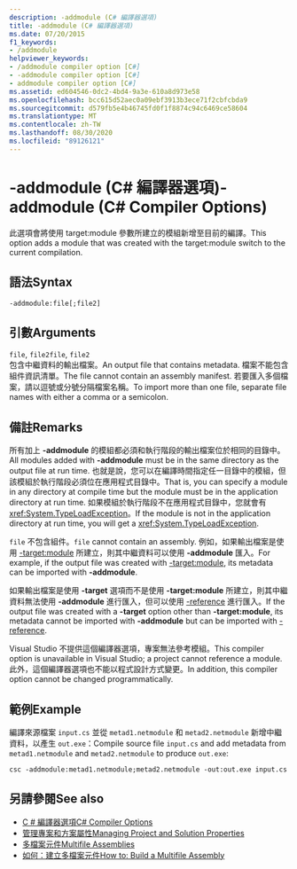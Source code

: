 ```yaml
---
description: -addmodule (C# 編譯器選項)
title: -addmodule (C# 編譯器選項)
ms.date: 07/20/2015
f1_keywords:
- /addmodule
helpviewer_keywords:
- /addmodule compiler option [C#]
- -addmodule compiler option [C#]
- addmodule compiler option [C#]
ms.assetid: ed604546-0dc2-4bd4-9a3e-610a8d973e58
ms.openlocfilehash: bcc615d52aec0a09ebf3913b3ece71f2cbfcbda9
ms.sourcegitcommit: d579fb5e4b46745fd0f1f8874c94c6469ce58604
ms.translationtype: MT
ms.contentlocale: zh-TW
ms.lasthandoff: 08/30/2020
ms.locfileid: "89126121"
---
```

# <a name="-addmodule-c-compiler-options"></a><span data-ttu-id="b7c54-103">-addmodule (C# 編譯器選項)</span><span class="sxs-lookup"><span data-stu-id="b7c54-103">-addmodule (C# Compiler Options)</span></span>
<span data-ttu-id="b7c54-104">此選項會將使用 target:module 參數所建立的模組新增至目前的編譯。</span><span class="sxs-lookup"><span data-stu-id="b7c54-104">This option adds a module that was created with the target:module switch to the current compilation.</span></span>  
  
## <a name="syntax"></a><span data-ttu-id="b7c54-105">語法</span><span class="sxs-lookup"><span data-stu-id="b7c54-105">Syntax</span></span>  
  
```console  
-addmodule:file[;file2]  
```  
  
## <a name="arguments"></a><span data-ttu-id="b7c54-106">引數</span><span class="sxs-lookup"><span data-stu-id="b7c54-106">Arguments</span></span>  
 <span data-ttu-id="b7c54-107">`file`, `file2`</span><span class="sxs-lookup"><span data-stu-id="b7c54-107">`file`, `file2`</span></span>  
 <span data-ttu-id="b7c54-108">包含中繼資料的輸出檔案。</span><span class="sxs-lookup"><span data-stu-id="b7c54-108">An output file that contains metadata.</span></span> <span data-ttu-id="b7c54-109">檔案不能包含組件資訊清單。</span><span class="sxs-lookup"><span data-stu-id="b7c54-109">The file cannot contain an assembly manifest.</span></span> <span data-ttu-id="b7c54-110">若要匯入多個檔案，請以逗號或分號分隔檔案名稱。</span><span class="sxs-lookup"><span data-stu-id="b7c54-110">To import more than one file, separate file names with either a comma or a semicolon.</span></span>  
  
## <a name="remarks"></a><span data-ttu-id="b7c54-111">備註</span><span class="sxs-lookup"><span data-stu-id="b7c54-111">Remarks</span></span>  
 <span data-ttu-id="b7c54-112">所有加上 **-addmodule** 的模組都必須和執行階段的輸出檔案位於相同的目錄中。</span><span class="sxs-lookup"><span data-stu-id="b7c54-112">All modules added with **-addmodule** must be in the same directory as the output file at run time.</span></span> <span data-ttu-id="b7c54-113">也就是說，您可以在編譯時間指定任一目錄中的模組，但該模組於執行階段必須位在應用程式目錄中。</span><span class="sxs-lookup"><span data-stu-id="b7c54-113">That is, you can specify a module in any directory at compile time but the module must be in the application directory at run time.</span></span> <span data-ttu-id="b7c54-114">如果模組於執行階段不在應用程式目錄中，您就會有 <xref:System.TypeLoadException>。</span><span class="sxs-lookup"><span data-stu-id="b7c54-114">If the module is not in the application directory at run time, you will get a <xref:System.TypeLoadException>.</span></span>  
  
 <span data-ttu-id="b7c54-115">`file` 不包含組件。</span><span class="sxs-lookup"><span data-stu-id="b7c54-115">`file` cannot contain an assembly.</span></span> <span data-ttu-id="b7c54-116">例如，如果輸出檔案是使用 [-target:module](./target-module-compiler-option.md) 所建立，則其中繼資料可以使用 **-addmodule** 匯入。</span><span class="sxs-lookup"><span data-stu-id="b7c54-116">For example, if the output file was created with [-target:module](./target-module-compiler-option.md), its metadata can be imported with **-addmodule**.</span></span>  
  
 <span data-ttu-id="b7c54-117">如果輸出檔案是使用 **-target** 選項而不是使用 **-target:module** 所建立，則其中繼資料無法使用 **-addmodule** 進行匯入，但可以使用 [-reference](./reference-compiler-option.md) 進行匯入。</span><span class="sxs-lookup"><span data-stu-id="b7c54-117">If the output file was created with a **-target** option other than **-target:module**, its metadata cannot be imported with **-addmodule** but can be imported with [-reference](./reference-compiler-option.md).</span></span>  
  
 <span data-ttu-id="b7c54-118">Visual Studio 不提供這個編譯器選項，專案無法參考模組。</span><span class="sxs-lookup"><span data-stu-id="b7c54-118">This compiler option is unavailable in Visual Studio; a project cannot reference a module.</span></span> <span data-ttu-id="b7c54-119">此外，這個編譯器選項也不能以程式設計方式變更。</span><span class="sxs-lookup"><span data-stu-id="b7c54-119">In addition, this compiler option cannot be changed programmatically.</span></span>  
  
## <a name="example"></a><span data-ttu-id="b7c54-120">範例</span><span class="sxs-lookup"><span data-stu-id="b7c54-120">Example</span></span>  
 <span data-ttu-id="b7c54-121">編譯來源檔案 `input.cs` 並從 `metad1.netmodule` 和 `metad2.netmodule` 新增中繼資料，以產生 `out.exe`：</span><span class="sxs-lookup"><span data-stu-id="b7c54-121">Compile source file `input.cs` and add metadata from `metad1.netmodule` and `metad2.netmodule` to produce `out.exe`:</span></span>  
  
```console  
csc -addmodule:metad1.netmodule;metad2.netmodule -out:out.exe input.cs  
```  
  
## <a name="see-also"></a><span data-ttu-id="b7c54-122">另請參閱</span><span class="sxs-lookup"><span data-stu-id="b7c54-122">See also</span></span>

- [<span data-ttu-id="b7c54-123">C # 編譯器選項</span><span class="sxs-lookup"><span data-stu-id="b7c54-123">C# Compiler Options</span></span>](./index.md)
- [<span data-ttu-id="b7c54-124">管理專案和方案屬性</span><span class="sxs-lookup"><span data-stu-id="b7c54-124">Managing Project and Solution Properties</span></span>](/visualstudio/ide/managing-project-and-solution-properties)
- [<span data-ttu-id="b7c54-125">多檔案元件</span><span class="sxs-lookup"><span data-stu-id="b7c54-125">Multifile Assemblies</span></span>](../../../framework/app-domains/multifile-assemblies.md)
- [<span data-ttu-id="b7c54-126">如何：建立多檔案元件</span><span class="sxs-lookup"><span data-stu-id="b7c54-126">How to: Build a Multifile Assembly</span></span>](../../../framework/app-domains/build-multifile-assembly.md)

